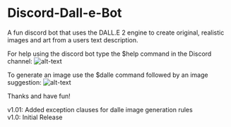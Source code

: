 # Discord-Dall-e-Bot

A fun discord bot that uses the DALL.E 2 engine to create original, realistic images and art from a users text description.

For help using the discord bot type the $help command in the Discord channel:
![alt-text](https://github.com/w0ngja/Discord-Dalle-Bot/blob/main/readme_misc/readme_help_command.PNG)

To generate an image use the $dalle command followed by an image suggestion:
![alt-text](https://github.com/w0ngja/Discord-Dalle-Bot/blob/main/readme_misc/readme_dalle_command.PNG)

Thanks and have fun!

v1.01: Added exception clauses for dalle image generation rules\
v1.0: Initial Release
